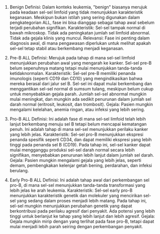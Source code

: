 1. Benign
    Definisi: Dalam konteks leukemia, "benign" biasanya merujuk pada keadaan sel-sel limfoid yang tidak menunjukkan karakteristik keganasan. Meskipun bukan istilah yang sering digunakan dalam pengkategorian ALL, fase ini bisa dianggap sebagai tahap awal sebelum terjadi perubahan signifikan.
    Karakteristik:
        Sel-sel tampak normal di bawah mikroskop.
        Tidak ada peningkatan jumlah sel limfoid abnormal.
        Tidak ada gejala klinis yang muncul.
    Relevansi: Fase ini penting dalam diagnosis awal, di mana pengawasan diperlukan untuk melihat apakah sel-sel tetap stabil atau berkembang menjadi keganasan.

2. Pre-B ALL
    Definisi: Merujuk pada tahap di mana sel-sel limfoid menunjukkan perubahan awal yang mengarah ke kanker. Sel-sel pre-B belum sepenuhnya matang tetapi mulai menunjukkan tanda-tanda ketidaknormalan.
    Karakteristik:
        Sel-sel pre-B memiliki penanda imunologis (seperti CD19 dan CD10) yang mengindikasikan bahwa mereka berasal dari jalur sel B.
        Sel-sel ini dapat mulai berkembang dan menggantikan sel-sel normal di sumsum tulang, meskipun belum cukup untuk menyebabkan gejala parah.
        Jumlah sel-sel abnormal mungkin mulai meningkat, dan mungkin ada sedikit penurunan dalam jumlah sel darah normal (eritrosit, leukosit, dan trombosit).
    Gejala: Pasien mungkin mengalami kelelahan, anemia ringan, atau infeksi yang lebih sering.

3. Pro-B ALL
    Definisi: Ini adalah fase di mana sel-sel limfoid telah lebih lanjut berkembang menuju sel B tetapi belum mencapai kematangan penuh. Ini adalah tahap di mana sel-sel menunjukkan perilaku kanker yang lebih jelas.
    Karakteristik:
        Sel-sel pro-B menunjukkan ekspresi penanda spesifik seperti CD34, dan dapat memiliki ekspresi yang lebih tinggi pada penanda sel B (CD19).
        Pada tahap ini, sel-sel kanker dapat mulai mengganggu produksi sel-sel darah normal secara lebih signifikan, menyebabkan penurunan lebih lanjut dalam jumlah sel darah.
    Gejala: Pasien mungkin mengalami gejala yang lebih jelas, seperti demam, pembengkakan kelenjar getah bening, perdarahan, dan infeksi berulang.

4. Early Pro-B ALL
    Definisi: Ini adalah tahap awal dari perkembangan sel pro-B, di mana sel-sel menunjukkan tanda-tanda transformasi yang lebih jelas ke arah leukemia.
    Karakteristik:
        Sel-sel early pro-B menunjukkan karakteristik genetik dan molekuler yang mencirikan sel-sel yang sedang dalam proses menjadi lebih matang.
        Pada tahap ini, sel-sel mungkin menunjukkan perubahan genetik yang dapat berkontribusi pada perilaku agresif dari penyakit.
        Ada potensi yang lebih tinggi untuk berlanjut ke tahap yang lebih lanjut dan lebih agresif.
    Gejala: Gejala mungkin mirip dengan yang terlihat pada fase pro-B, tetapi dapat mulai menjadi lebih parah seiring dengan perkembangan penyakit.

